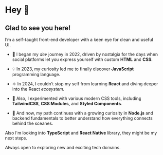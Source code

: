 # Hey 👋

## Glad to see you here!

I’m a self-taught front-end developer with a keen eye for clean and useful UI.

- 🌱 I began my _dev_ journey in 2022, driven by nostalgia for the days when social platforms let you express yourself with custom **HTML** and **CSS**.

- 💡 In 2023, my curiosity led me to finally discover **JavaScript** programming language.

- ⚛️ In 2024, I couldn’t stop my self from learning **React** and diving deeper into the React _ecosystem_.

- 🎨 Also, I experimented with various modern CSS tools, including **TailwindCSS**, **CSS Modules**, and **Styled Components**.

- 🔧 And now, my path continues with a growing curiosity in **Node.js** and backend fundamentals to better understand how everything connects behind the sceanes.

Also I'm looking into **TypeScript** and **React Native** library, they might be my next steps.

Always open to exploring new and exciting tech domains.
